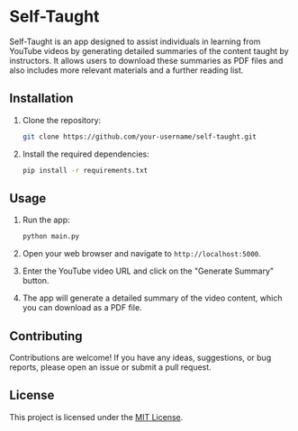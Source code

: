# Self-Taught

Self-Taught is an app designed to assist individuals in learning from YouTube videos by generating detailed summaries of the content taught by instructors. It allows users to download these summaries as PDF files and also includes more relevant materials and a further reading list.

## Installation

1. Clone the repository:

    ```bash
    git clone https://github.com/your-username/self-taught.git
    ```

2. Install the required dependencies:

    ```bash
    pip install -r requirements.txt
    ```

## Usage

1. Run the app:

    ```bash
    python main.py
    ```

2. Open your web browser and navigate to `http://localhost:5000`.

3. Enter the YouTube video URL and click on the "Generate Summary" button.

4. The app will generate a detailed summary of the video content, which you can download as a PDF file.

## Contributing

Contributions are welcome! If you have any ideas, suggestions, or bug reports, please open an issue or submit a pull request.

## License

This project is licensed under the [MIT License](LICENSE).